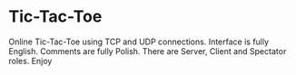 # Tic-Tac-Toe
Online Tic-Tac-Toe using TCP and UDP connections. Interface is fully English. Comments are fully Polish.
There are Server, Client and Spectator roles. Enjoy
